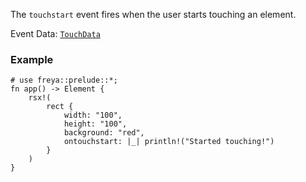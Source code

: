 The `touchstart` event fires when the user starts touching an element.

Event Data: [`TouchData`](crate::events::TouchData)

### Example

```rust, no_run
# use freya::prelude::*;
fn app() -> Element {
    rsx!(
        rect {
            width: "100",
            height: "100",
            background: "red",
            ontouchstart: |_| println!("Started touching!")
        }
    )
}
```